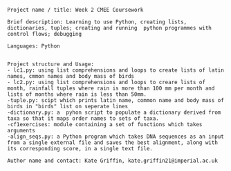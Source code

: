     Project name / title: Week 2 CMEE Coursework

    Brief description: Learning to use Python, creating lists, dictionaries, tuples; creating and running  python programmes with control flows; debugging

    Languages: Python


    Project structure and Usage: 
    - lc1.py: using list comprehensions and loops to create lists of latin names, cmmon names and body mass of birds
    - lc2.py: using list comprehensions and loops to creare lists of month, rainfall tuples where rain is more than 100 mm per month and lists of months where rain is less than 50mm.
    -tuple.py: scipt which prints latin name, common name and body mass of birds in "birds" list on seperate lines
    -dictionary.py: a  pyhon script to populate a dictionary derived from  taxa so that it maps order names to sets of taxa.
    -cf1exercises: module containing a set of functions which takes arguments
    -align_seqs.py: a Python program which takes DNA sequences as an input from a single external file and saves the best alignment, along with its corresponding score, in a single text file.

    Author name and contact: Kate Griffin, kate.griffin21@imperial.ac.uk
